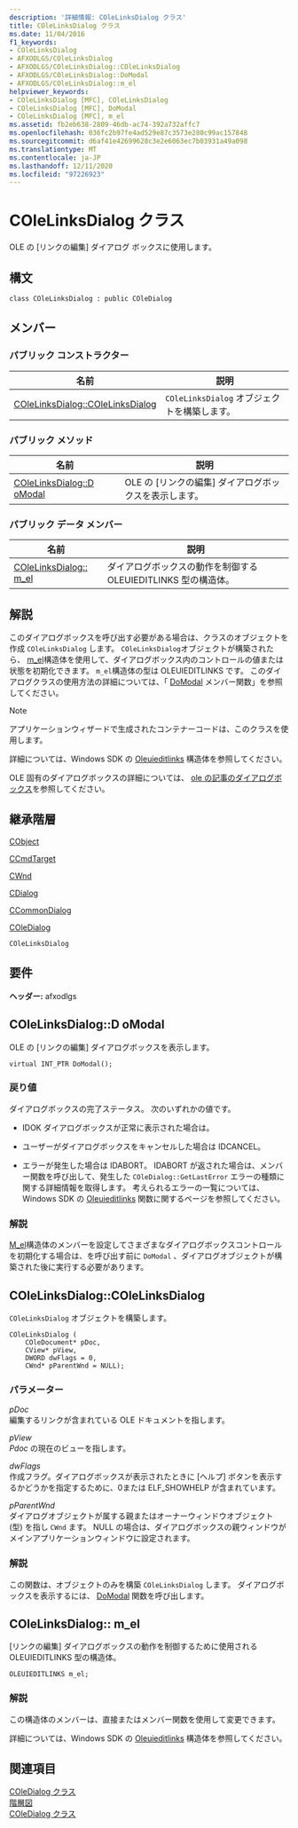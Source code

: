 ```yaml
---
description: '詳細情報: COleLinksDialog クラス'
title: COleLinksDialog クラス
ms.date: 11/04/2016
f1_keywords:
- COleLinksDialog
- AFXODLGS/COleLinksDialog
- AFXODLGS/COleLinksDialog::COleLinksDialog
- AFXODLGS/COleLinksDialog::DoModal
- AFXODLGS/COleLinksDialog::m_el
helpviewer_keywords:
- COleLinksDialog [MFC], COleLinksDialog
- COleLinksDialog [MFC], DoModal
- COleLinksDialog [MFC], m_el
ms.assetid: fb2eb638-2809-46db-ac74-392a732affc7
ms.openlocfilehash: 036fc2b97fe4ad529e87c3573e280c99ac157848
ms.sourcegitcommit: d6af41e42699628c3e2e6063ec7b03931a49a098
ms.translationtype: MT
ms.contentlocale: ja-JP
ms.lasthandoff: 12/11/2020
ms.locfileid: "97226923"
---
```

# <a name="colelinksdialog-class"></a>COleLinksDialog クラス

OLE の [リンクの編集] ダイアログ ボックスに使用します。

## <a name="syntax"></a>構文

```
class COleLinksDialog : public COleDialog
```

## <a name="members"></a>メンバー

### <a name="public-constructors"></a>パブリック コンストラクター

|名前|説明|
|----------|-----------------|
|[COleLinksDialog::COleLinksDialog](#colelinksdialog)|`COleLinksDialog` オブジェクトを構築します。|

### <a name="public-methods"></a>パブリック メソッド

|名前|説明|
|----------|-----------------|
|[COleLinksDialog::D oModal](#domodal)|OLE の [リンクの編集] ダイアログボックスを表示します。|

### <a name="public-data-members"></a>パブリック データ メンバー

|名前|説明|
|----------|-----------------|
|[COleLinksDialog:: m_el](#m_el)|ダイアログボックスの動作を制御する OLEUIEDITLINKS 型の構造体。|

## <a name="remarks"></a>解説

このダイアログボックスを呼び出す必要がある場合は、クラスのオブジェクトを作成 `COleLinksDialog` します。 `COleLinksDialog`オブジェクトが構築されたら、 [m_el](#m_el)構造体を使用して、ダイアログボックス内のコントロールの値または状態を初期化できます。 `m_el`構造体の型は OLEUIEDITLINKS です。 このダイアログクラスの使用方法の詳細については、「 [DoModal](#domodal) メンバー関数」を参照してください。

> [!NOTE]
> アプリケーションウィザードで生成されたコンテナーコードは、このクラスを使用します。

詳細については、Windows SDK の [Oleuieditlinks](/windows/win32/api/oledlg/ns-oledlg-oleuieditlinksw) 構造体を参照してください。

OLE 固有のダイアログボックスの詳細については、 [ole の記事のダイアログボックス](../../mfc/dialog-boxes-in-ole.md)を参照してください。

## <a name="inheritance-hierarchy"></a>継承階層

[CObject](../../mfc/reference/cobject-class.md)

[CCmdTarget](../../mfc/reference/ccmdtarget-class.md)

[CWnd](../../mfc/reference/cwnd-class.md)

[CDialog](../../mfc/reference/cdialog-class.md)

[CCommonDialog](../../mfc/reference/ccommondialog-class.md)

[COleDialog](../../mfc/reference/coledialog-class.md)

`COleLinksDialog`

## <a name="requirements"></a>要件

**ヘッダー:** afxodlgs

## <a name="colelinksdialogdomodal"></a><a name="domodal"></a> COleLinksDialog::D oModal

OLE の [リンクの編集] ダイアログボックスを表示します。

```
virtual INT_PTR DoModal();
```

### <a name="return-value"></a>戻り値

ダイアログボックスの完了ステータス。 次のいずれかの値です。

- IDOK ダイアログボックスが正常に表示された場合は。

- ユーザーがダイアログボックスをキャンセルした場合は IDCANCEL。

- エラーが発生した場合は IDABORT。 IDABORT が返された場合は、メンバー関数を呼び出して、発生した `COleDialog::GetLastError` エラーの種類に関する詳細情報を取得します。 考えられるエラーの一覧については、Windows SDK の [Oleuieditlinks](/windows/win32/api/oledlg/nf-oledlg-oleuieditlinksw) 関数に関するページを参照してください。

### <a name="remarks"></a>解説

[M_el](#m_el)構造体のメンバーを設定してさまざまなダイアログボックスコントロールを初期化する場合は、を呼び出す前に `DoModal` 、ダイアログオブジェクトが構築された後に実行する必要があります。

## <a name="colelinksdialogcolelinksdialog"></a><a name="colelinksdialog"></a> COleLinksDialog::COleLinksDialog

`COleLinksDialog` オブジェクトを構築します。

```
COleLinksDialog (
    COleDocument* pDoc,
    CView* pView,
    DWORD dwFlags = 0,
    CWnd* pParentWnd = NULL);
```

### <a name="parameters"></a>パラメーター

*pDoc*<br/>
編集するリンクが含まれている OLE ドキュメントを指します。

*pView*<br/>
*Pdoc* の現在のビューを指します。

*dwFlags*<br/>
作成フラグ。ダイアログボックスが表示されたときに [ヘルプ] ボタンを表示するかどうかを指定するために、0または ELF_SHOWHELP が含まれています。

*pParentWnd*<br/>
ダイアログオブジェクトが属する親またはオーナーウィンドウオブジェクト (型) を指し `CWnd` ます。 NULL の場合は、ダイアログボックスの親ウィンドウがメインアプリケーションウィンドウに設定されます。

### <a name="remarks"></a>解説

この関数は、オブジェクトのみを構築 `COleLinksDialog` します。 ダイアログボックスを表示するには、 [DoModal](#domodal) 関数を呼び出します。

## <a name="colelinksdialogm_el"></a><a name="m_el"></a> COleLinksDialog:: m_el

[リンクの編集] ダイアログボックスの動作を制御するために使用される OLEUIEDITLINKS 型の構造体。

```
OLEUIEDITLINKS m_el;
```

### <a name="remarks"></a>解説

この構造体のメンバーは、直接またはメンバー関数を使用して変更できます。

詳細については、Windows SDK の [Oleuieditlinks](/windows/win32/api/oledlg/ns-oledlg-oleuieditlinksw) 構造体を参照してください。

## <a name="see-also"></a>関連項目

[COleDialog クラス](../../mfc/reference/coledialog-class.md)<br/>
[階層図](../../mfc/hierarchy-chart.md)<br/>
[COleDialog クラス](../../mfc/reference/coledialog-class.md)
